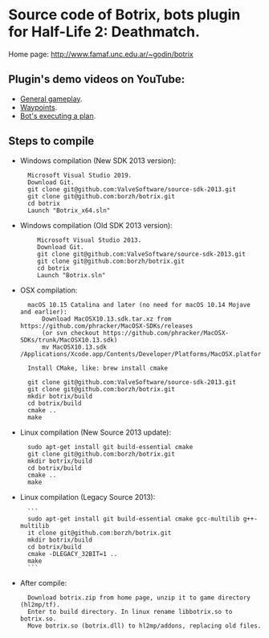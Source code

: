 Source code of Botrix, bots plugin for Half-Life 2: Deathmatch.
===============================================================

Home page: http://www.famaf.unc.edu.ar/~godin/botrix


Plugin's demo videos on YouTube:
----------------
- [General gameplay](http://www.youtube.com/watch?v=6MCQTqh8Z9c).
- [Waypoints](http://www.youtube.com/watch?v=rDhOGZde0s4).
- [Bot's executing a plan](http://www.youtube.com/watch?v=ciSjeTX-0gI).


Steps to compile
----------------

- Windows compilation (New SDK 2013 version):

        Microsoft Visual Studio 2019.
        Download Git.
        git clone git@github.com:ValveSoftware/source-sdk-2013.git
        git clone git@github.com:borzh/botrix.git
        cd botrix
        Launch "Botrix_x64.sln"

- Windows compilation (Old SDK 2013 version):
```
        Microsoft Visual Studio 2013.
        Download Git.
        git clone git@github.com:ValveSoftware/source-sdk-2013.git
        git clone git@github.com:borzh/botrix.git
        cd botrix
        Launch "Botrix.sln"
```
- OSX compilation:

        macOS 10.15 Catalina and later (no need for macOS 10.14 Mojave and earlier):
            Download MacOSX10.13.sdk.tar.xz from https://github.com/phracker/MacOSX-SDKs/releases
            (or svn checkout https://github.com/phracker/MacOSX-SDKs/trunk/MacOSX10.13.sdk)
            mv MacOSX10.13.sdk /Applications/Xcode.app/Contents/Developer/Platforms/MacOSX.platform/Developer/SDKs/
        
        Install CMake, like: brew install cmake
        
        git clone git@github.com:ValveSoftware/source-sdk-2013.git
        git clone git@github.com:borzh/botrix.git
        mkdir botrix/build
        cd botrix/build
        cmake ..
        make

- Linux compilation (New Source 2013 update):

        sudo apt-get install git build-essential cmake
        git clone git@github.com:borzh/botrix.git
        mkdir botrix/build
        cd botrix/build
        cmake ..
        make

- Linux compilation (Legacy Source 2013):
  
        ```
        sudo apt-get install git build-essential cmake gcc-multilib g++-multilib
        it clone git@github.com:borzh/botrix.git
        mkdir botrix/build
        cd botrix/build
        cmake -DLEGACY_32BIT=1 ..
        make
        ```  
        
- After compile:

        Download botrix.zip from home page, unzip it to game directory (hl2mp/tf).
        Enter to build directory. In linux rename libbotrix.so to botrix.so.
        Move botrix.so (botrix.dll) to hl2mp/addons, replacing old files.

